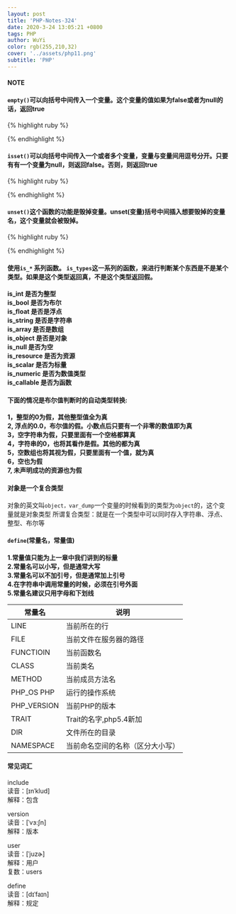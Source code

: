 ```yaml
---
layout: post
title: 'PHP-Notes-324'
date: 2020-3-24 13:05:21 +0800
tags: PHP
author: WuYi
color: rgb(255,210,32)
cover: '../assets/php11.png'
subtitle: 'PHP'
---
```




#### NOTE

#### `empty()`可以向括号中间传入一个变量。这个变量的值如果为false或者为null的话，返回true

{% highlight ruby %}
<?php
$apple = null;
$result = empty($apple);
var_dump($result);
?>
{% endhighlight %}

#### `isset()`可以向括号中间传入一个或者多个变量，变量与变量间用逗号分开。只要有有一个变量为null，则返回false。否则，则返回true

{% highlight ruby %}
<?php
$one = 10;
$two = false;
$three = 0;
$four = null;
$result = isset($one , $two , $three , $four);
var_dump($result);
?>
{% endhighlight %}

#### `unset()`这个函数的功能是毁掉变量。unset(变量)括号中间插入想要毁掉的变量名，这个变量就会被毁掉。
{% highlight ruby %}
<?php
$one = 10;
unset($one);
var_dump($one);
?>
{% endhighlight %}

#### 使用`is_*` 系列函数。 `is_types`这一系列的函数，来进行判断某个东西是不是某个类型。如果是这个类型返回真，不是这个类型返回假。

**is_int 是否为整型   
is_bool 是否为布尔   
is_float 是否是浮点   
is_string 是否是字符串   
is_array 是否是数组   
is_object 是否是对象   
is_null 是否为空   
is_resource 是否为资源   
is_scalar 是否为标量   
is_numeric 是否为数值类型   
is_callable 是否为函数**

#### 下面的情况是布尔值判断时的自动类型转换:

**1，整型的0为假，其他整型值全为真   
2, 浮点的0.0，布尔值的假。小数点后只要有一个非零的数值即为真   
3，空字符串为假，只要里面有一个空格都算真   
4，字符串的0，也将其看作是假。其他的都为真   
5，空数组也将其视为假，只要里面有一个值，就为真   
6，空也为假   
7, 未声明成功的资源也为假**

#### 对象是一个复合类型

对象的英文叫`object，var_dump`一个变量的时候看到的类型为`object`的，这个变量就是对象类型
所谓复合类型：就是在一个类型中可以同时存入字符串、浮点、整型、布尔等

#### `define`(常量名，常量值)

**1.常量值只能为上一章中我们讲到的标量   
2.常量名可以小写，但是通常大写   
3.常量名可以不加引号，但是通常加上引号   
4.在字符串中调用常量的时候，必须在引号外面   
5.常量名建议只用字母和下划线**

|常量名|说明|
|-|-|
LINE|当前所在的行
FILE|当前文件在服务器的路径
FUNCTIOIN|当前函数名
CLASS|当前类名
METHOD|当前成员方法名
PHP_OS	PHP|运行的操作系统
PHP_VERSION|当前PHP的版本
TRAIT|Trait的名字,php5.4新加
DIR|文件所在的目录
NAMESPACE|当前命名空间的名称（区分大小写）

#### 常见词汇

include   
读音：[ɪnˈklud]   
解释：包含   

version   
读音：[ˈvɜ:ʃn]   
解释：版本   

user   
读音：[ˈjuzɚ]   
解释：用户   
复数：users   

define   
读音：[dɪˈfaɪn]   
解释：规定   
